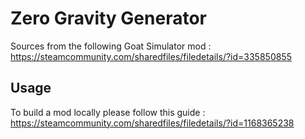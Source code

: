 # Zero Gravity Generator

Sources from the following Goat Simulator mod : https://steamcommunity.com/sharedfiles/filedetails/?id=335850855

## Usage

To build a mod locally please follow this guide : https://steamcommunity.com/sharedfiles/filedetails/?id=1168365238